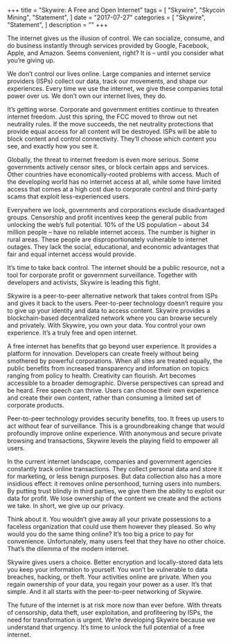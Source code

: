 +++
title = "Skywire: A Free and Open Internet"
tags = [
    "Skywire",
    "Skycoin Mining",
    "Statement",
]
date = "2017-07-27"
categories = [
    "Skywire",
    "Statement",
]
description = ""
+++

The internet gives us the illusion of control. We can socialize, consume, and do business instantly through services provided by Google, Facebook, Apple, and Amazon. Seems convenient, right? It is – until you consider what you’re giving up.

We don’t control our lives online. Large companies and internet service providers (ISPs) collect our data, track our movements, and shape our experiences. Every time we use the internet, we give these companies total power over us. We don’t own our internet lives, they do.

It’s getting worse. Corporate and government entities continue to threaten internet freedom. Just this spring, the FCC moved to throw out net neutrality rules. If the move succeeds, the net neutrality protections that provide equal access for all content will be destroyed. ISPs will be able to block content and control connectivity. They’ll choose which content you see, and exactly how you see it.

Globally, the threat to internet freedom is even more serious. Some governments actively censor sites, or block certain apps and services. Other countries have economically-rooted problems with access. Much of the developing world has no internet access at all, while some have limited access that comes at a high cost due to corporate control and third-party scams that exploit less-experienced users.

Everywhere we look, governments and corporations exclude disadvantaged groups. Censorship and profit incentives keep the general public from unlocking the web’s full potential. 10% of the US population – about 34 million people – have no reliable internet access. The number is higher in rural areas. These people are disproportionately vulnerable to internet outages. They lack the social, educational, and economic advantages that fair and equal internet access would provide.

It’s time to take back control. The internet should be a public resource, not a tool for corporate profit or government surveillance. Together with developers and activists, Skywire is leading this fight.

Skywire is a peer-to-peer alternative network that takes control from ISPs and gives it back to the users. Peer-to-peer technology doesn’t require you to give up your identity and data to access content. Skywire provides a blockchain-based decentralized network where you can browse securely and privately. With Skywire, you own your data. You control your own experience. It’s a truly free and open internet.

A free internet has benefits that go beyond user experience. It provides a platform for innovation. Developers can create freely without being smothered by powerful corporations. When all sites are treated equally, the public benefits from increased transparency and information on topics ranging from policy to health. Creativity can flourish. Art becomes accessible to a broader demographic. Diverse perspectives can spread and be heard. Free speech can thrive. Users can choose their own experience and create their own content, rather than consuming a limited set of corporate products.

Peer-to-peer technology provides security benefits, too. It frees up users to act without fear of surveillance. This is a groundbreaking change that would profoundly improve online experience. With anonymous and secure private browsing and transactions, Skywire levels the playing field to empower all users.

In the current internet landscape, companies and government agencies constantly track online transactions. They collect personal data and store it for marketing, or less benign purposes. But data collection also has a more insidious effect: it removes online personhood, turning users into numbers. By putting trust blindly in third parties, we give them the ability to exploit our data for profit. We lose ownership of the content we create and the actions we take. In short, we give up our privacy.

Think about it. You wouldn’t give away all your private possessions to a faceless organization that could use them however they pleased. So why would you do the same thing online? It’s too big a price to pay for convenience. Unfortunately, many users feel that they have no other choice. That’s the dilemma of the modern internet.

Skywire gives users a choice. Better encryption and locally-stored data lets you keep your information to yourself. You won’t be vulnerable to data breaches, hacking, or theft. Your activities online are private. When you regain ownership of your data, you regain your power as a user. It’s that simple. And it all starts with the peer-to-peer networking of Skywire.

The future of the internet is at risk more now than ever before. With threats of censorship, data theft, user exploitation, and profiteering by ISPs, the need for transformation is urgent. We’re developing Skywire because we understand that urgency. It’s time to unlock the full potential of a free internet.












